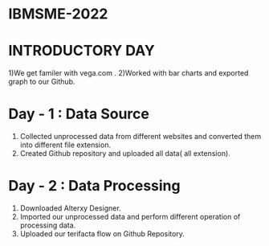 # IBMSME-2022
# INTRODUCTORY DAY
1)We get familer with vega.com .
2)Worked with bar charts and exported graph to our Github.
# Day - 1 : Data Source
1) Collected unprocessed data from different websites and converted them into different file extension. 
2) Created Github repository and uploaded all data( all extension).

# Day - 2 : Data Processing
1) Downloaded Alterxy Designer.
2) Imported our unprocessed data and perform different operation of processing data.
3) Uploaded our terifacta flow on Github Repository. 
